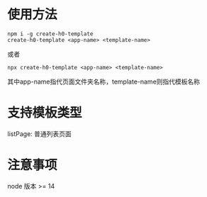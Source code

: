 # 使用方法

```shell
npm i -g create-h0-template
create-h0-template <app-name> <template-name>
```

或者

```shell
npx create-h0-template <app-name> <template-name>
```

其中app-name指代页面文件夹名称，template-name则指代模板名称

# 支持模板类型

listPage: 普通列表页面

# 注意事项

node 版本 >= 14